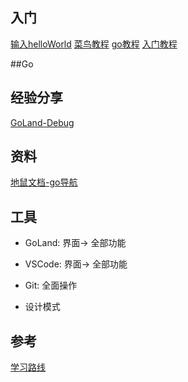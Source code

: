 ## 入门
[输入helloWorld](https://zhuanlan.zhihu.com/p/406373452)
[菜鸟教程](https://www.runoob.com/go/go-tutorial.html)
[go教程](http://c.biancheng.net/golang/)
[入门教程](https://www.zhihu.com/question/466080367/answer/2304713833)

##Go
## 经验分享
[GoLand-Debug](https://mp.weixin.qq.com/s/JVGcO_93Cna9c4BoAqAEIA)


## 资料
[地鼠文档-go导航](https://www.topgoer.cn/)


## 工具
* GoLand: 界面-> 全部功能

* VSCode: 界面-> 全部功能

* Git: 全面操作

* 设计模式

## 参考
[学习路线](https://zhuanlan.zhihu.com/p/466057142)
